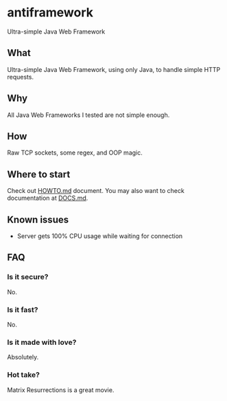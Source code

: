 # antiframework
Ultra-simple Java Web Framework

## What
Ultra-simple Java Web Framework, using only Java, to handle simple HTTP requests.

## Why
All Java Web Frameworks I tested are not simple enough.

## How
Raw TCP sockets, some regex, and OOP magic.

## Where to start
Check out [HOWTO.md](HOWTO.md) document. You may also want to check documentation at [DOCS.md](DOCS.md).

## Known issues
 - Server gets 100% CPU usage while waiting for connection

## FAQ
### Is it secure?
No.

### Is it fast?
No.

### Is it made with love?
Absolutely.

### Hot take?
Matrix Resurrections is a great movie.
